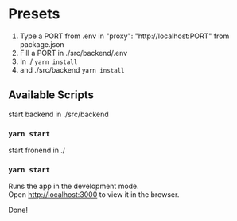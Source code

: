 # Presets

1. Type a PORT from .env in "proxy": "http://localhost:PORT" from package.json
2. Fill a PORT in ./src/backend/.env
3. In ./ `yarn install` 
4. and ./src/backend `yarn install` 

## Available Scripts

start backend in ./src/backend
### `yarn start`

start fronend in ./
### `yarn start`

Runs the app in the development mode.\
Open [http://localhost:3000](http://localhost:3000) to view it in the browser.

Done!
